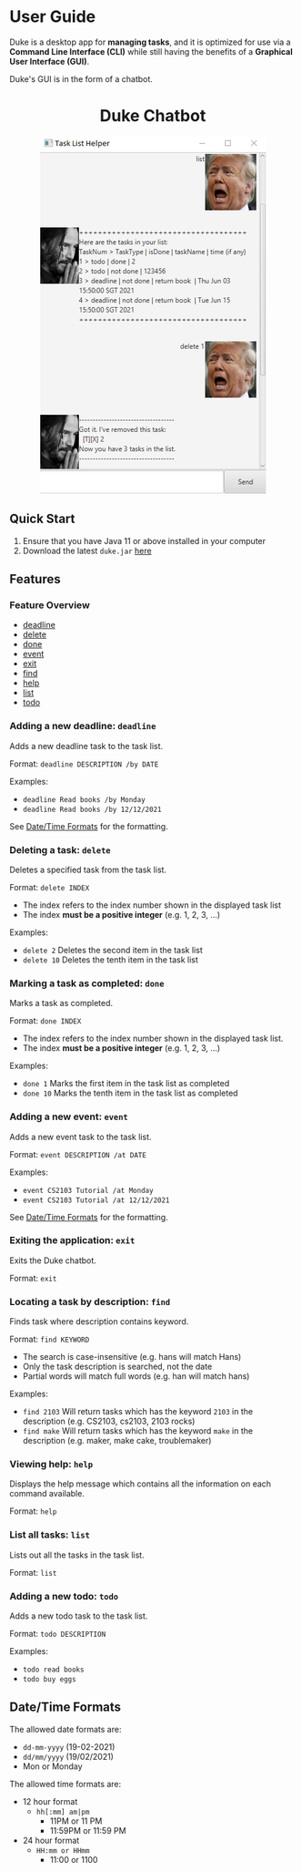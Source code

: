 # User Guide

Duke is a desktop app for **managing tasks**, and it is optimized for use via a **Command Line
Interface (CLI)**
while still having the benefits of a **Graphical User Interface (GUI)**.

Duke's GUI is in the form of a chatbot.

<div align="center">
   <h1>Duke Chatbot</h1>
   <img src="Ui.png" />
</div>

## Quick Start

1. Ensure that you have Java 11 or above installed in your computer
2. Download the
   latest `duke.jar` [here](https://github.com/yaowei-soc/ip/releases/download/release/duke.jar)

## Features

### Feature Overview

- [deadline](#adding-a-new-deadline-deadline)
- [delete](#deleting-a-task-delete)
- [done](#marking-a-task-as-completed-done)
- [event](#adding-a-new-event-event)
- [exit](#exiting-the-application-exit)
- [find](#locating-a-task-by-description-find)
- [help](#viewing-help-help)
- [list](#list-all-tasks-list)
- [todo](#adding-a-new-todo-todo)

### Adding a new deadline: `deadline`

Adds a new deadline task to the task list.

Format: `deadline DESCRIPTION /by DATE`

Examples:

- `deadline Read books /by Monday`
- `deadline Read books /by 12/12/2021`

See [Date/Time Formats](#datetime-formats) for the formatting.

### Deleting a task: `delete`

Deletes a specified task from the task list.

Format: `delete INDEX`

- The index refers to the index number shown in the displayed task list
- The index **must be a positive integer** (e.g. 1, 2, 3, ...)

Examples:

- `delete 2`
  Deletes the second item in the task list
- `delete 10`
  Deletes the tenth item in the task list

### Marking a task as completed: `done`

Marks a task as completed.

Format: `done INDEX`

- The index refers to the index number shown in the displayed task list.
- The index **must be a positive integer** (e.g. 1, 2, 3, ...)

Examples:

- `done 1`
  Marks the first item in the task list as completed
- `done 10`
  Marks the tenth item in the task list as completed

### Adding a new event: `event`

Adds a new event task to the task list.

Format: `event DESCRIPTION /at DATE`

Examples:

- `event CS2103 Tutorial /at Monday`
- `event CS2103 Tutorial /at 12/12/2021`

See [Date/Time Formats](#datetime-formats) for the formatting.

### Exiting the application: `exit`

Exits the Duke chatbot.

Format: `exit`

### Locating a task by description: `find`

Finds task where description contains keyword.

Format: `find KEYWORD`

- The search is case-insensitive (e.g. hans will match Hans)
- Only the task description is searched, not the date
- Partial words will match full words (e.g. han will match hans)

Examples:

- `find 2103`
  Will return tasks which has the keyword `2103` in the description (e.g. CS2103, cs2103, 2103
  rocks)
- `find make`
  Will return tasks which has the keyword `make` in the description (e.g. maker, make cake,
  troublemaker)

### Viewing help: `help`

Displays the help message which contains all the information on each command available.

Format: `help`

### List all tasks: `list`

Lists out all the tasks in the task list.

Format: `list`

### Adding a new todo: `todo`

Adds a new todo task to the task list.

Format: `todo DESCRIPTION`

Examples:

- `todo read books`
- `todo buy eggs`

## Date/Time Formats

The allowed date formats are:
- `dd-mm-yyyy` (19-02-2021)
- `dd/mm/yyyy` (19/02/2021)
- Mon or Monday
  
The allowed time formats are:
- 12 hour format
  - `hh[:mm] am|pm`
    - 11PM or 11 PM
    - 11:59PM or 11:59 PM
- 24 hour format
  - `HH:mm or HHmm`
    - 11:00 or 1100